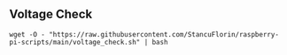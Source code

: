 ## Voltage Check

```
wget -O - "https://raw.githubusercontent.com/StancuFlorin/raspberry-pi-scripts/main/voltage_check.sh" | bash 
```

